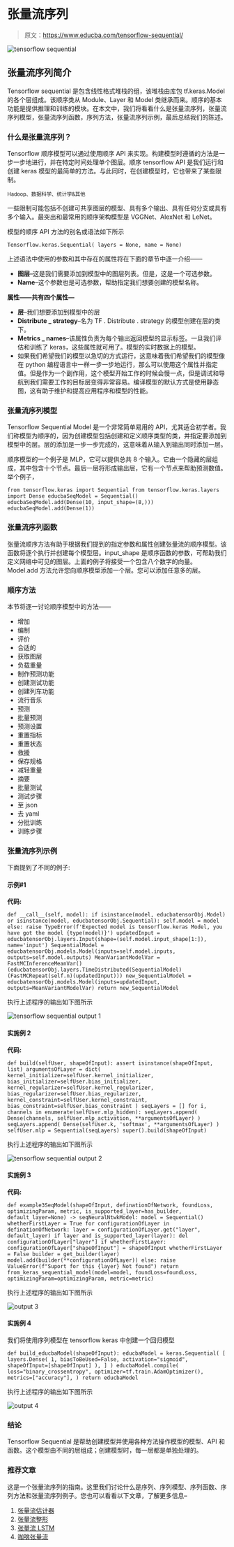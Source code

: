 # 张量流序列

> 原文：<https://www.educba.com/tensorflow-sequential/>

![tensorflow sequential](img/3a4d0794432582be4c69f4cbe9072170.png)



## 张量流序列简介

Tensorflow sequential 是包含线性格式堆栈的组，该堆栈由库包 tf.keras.Model 的各个层组成。该顺序类从 Module、Layer 和 Model 类继承而来。顺序的基本功能是提供推理和训练的模块。在本文中，我们将看看什么是张量流序列，张量流序列模型，张量流序列函数，序列方法，张量流序列示例，最后总结我们的陈述。

### 什么是张量流序列？

Tensorflow 顺序模型可以通过使用顺序 API 来实现。构建模型时遵循的方法是一步一步地进行，并在特定时间处理单个图层。顺序 tensorflow API 是我们运行和创建 keras 模型的最简单的方法。与此同时，在创建模型时，它也带来了某些限制。

<small>Hadoop、数据科学、统计学&其他</small>

一些限制可能包括不创建可共享图层的模型、具有多个输出、具有任何分支或具有多个输入。最突出和最常用的顺序架构模型是 VGGNet、AlexNet 和 LeNet。

模型的顺序 API 方法的别名或语法如下所示

`Tensorflow.keras.Sequential( layers = None, name = None)`

上述语法中使用的参数和其中存在的属性将在下面的章节中逐一介绍——

*   **图层**–这是我们需要添加到模型中的图层列表。但是，这是一个可选参数。
*   **Name**–这个参数也是可选参数，帮助指定我们想要创建的模型名称。

**属性——共有四个属性—**

*   **层**–我们想要添加到模型中的层
*   **Distribute _ strategy**–名为 TF . Distribute . strategy 的模型创建在层的类下。
*   **Metrics _ names**–该属性负责为每个输出返回模型的显示标签。一旦我们评估和训练了 keras，这些属性就可用了。模型的实时数据上的模型。
*   如果我们希望我们的模型以急切的方式运行，这意味着我们希望我们的模型像在 python 编程语言中一样一步一步地运行，那么可以使用这个属性并指定值。但是作为一个副作用，这个模型开始工作的时候会慢一点，但是调试和导航到我们需要工作的目标层变得非常容易。编译模型的默认方式是使用静态图，这有助于维护和提高应用程序和模型的性能。

### 张量流序列模型

Tensorflow Sequential Model 是一个非常简单易用的 API，尤其适合初学者。我们称模型为顺序的，因为创建模型包括创建和定义顺序类型的类，并指定要添加到模型中的层。层的添加是一步一步完成的，这意味着从输入到输出同时添加一层。

顺序模型的一个例子是 MLP，它可以提供总共 8 个输入。它由一个隐藏的层组成，其中包含十个节点。最后一层将形成输出层，它有一个节点来帮助预测数值。举个例子，

`from tensorflow.keras import Sequential
from tensorflow.keras.layers import Dense
educbaSeqModel = Sequential()
educbaSeqModel.add(Dense(10, input_shape=(8,)))
educbaSeqModel.add(Dense(1))`

### 张量流序列函数

张量流顺序方法有助于根据我们提到的指定参数和属性创建张量流的顺序模型。该函数将逐个执行并创建每个模型层。input_shape 是顺序函数的参数，可帮助我们定义网络中可见的图层。上面的例子将接受一个包含八个数字的向量。Model.add 方法允许您向顺序模型添加一个层。您可以添加任意多的层。

### 顺序方法

本节将逐一讨论顺序模型中的方法——

*   增加
*   编制
*   评价
*   合适的
*   获取图层
*   负载重量
*   制作预测功能
*   创建测试功能
*   创建列车功能
*   流行音乐
*   预测
*   批量预测
*   预测设置
*   重置指标
*   重置状态
*   救援
*   保存规格
*   减轻重量
*   摘要
*   批量测试
*   测试步骤
*   至 json
*   去 yaml
*   分批训练
*   训练步骤

### 张量流序列示例

下面提到了不同的例子:

#### 示例#1

**代码:**

`def __call__(self, model):
if isinstance(model, educbatensorObj.Model) or isinstance(model, educbatensorObj.Sequential):
self.model = model
else:
raise TypeError(f'Expected model is tensorflow.keras Model, you have got the model {type(model)}')
updatedInput = educbatensorObj.layers.Input(shape=(self.model.input_shape[1:]), name='input')
SequentialModel = educbatensorObj.models.Model(inputs=self.model.inputs, outputs=self.model.outputs)
MeanVariantModelVar = FastMCInferenceMeanVar()(educbatensorObj.layers.TimeDistributed(SequentialModel)(FastMCRepeat(self.n)(updatedInput)))
new_SequentialModel = educbatensorObj.models.Model(inputs=updatedInput, outputs=MeanVariantModelVar)
return new_SequentialModel`

执行上述程序的输出如下图所示

![tensorflow sequential output 1](img/bab6524221bd73538ab164fa3898a443.png)



#### 实施例 2

**代码:**

`def build(selfUser, shapeOfInput):
assert isinstance(shapeOfInput, list)
argumentsOfLayer = dict(
kernel_initializer=selfUser.kernel_initializer,
bias_initializer=selfUser.bias_initializer,
kernel_regularizer=selfUser.kernel_regularizer,
bias_regularizer=selfUser.bias_regularizer,
kernel_constraint=selfUser.kernel_constraint,
bias_constraint=selfUser.bias_constraint
)
seqLayers = [] for i, channels in enumerate(selfUser.mlp_hidden):
seqLayers.append(
Dense(channels, selfUser.mlp_activation, **argumentsOfLayer)
)
seqLayers.append(
Dense(selfUser.k, 'softmax', **argumentsOfLayer)
)
selfUser.mlp = Sequential(seqLayers)
super().build(shapeOfInput)`

执行上述程序的输出如下图所示

![tensorflow sequential output 2](img/bf6c64cd61ca57d447e8677fa75c4f59.png)



#### 实施例 3

**代码:**

`def example3SeqModel(shapeOfInput, definationOfNetwork, foundLoss, optimizingParam, metric,
is_supported_layer=has_builder,
default_layer=None) -> seqNeuralNtwkModel:
model = Sequential()
whetherFirstLayer = True
for configurationOfLayer in definationOfNetwork:
layer = configurationOfLayer.get("layer", default_layer)
if layer and is_supported_layer(layer):
del configurationOfLayer["layer"] if whetherFirstLayer:
configurationOfLayer["shapeOfInput"] = shapeOfInput
whetherFirstLayer = False
builder = get_builder(layer)
model.add(builder(**configurationOfLayer))
else:
raise ValueError(f"Suport for this {layer} Not found")
return from_keras_sequential_model(model=model,
foundLoss=foundLoss,
optimizingParam=optimizingParam,
metric=metric)`

执行上述程序的输出如下图所示

![output 3](img/867c71c7df6edcfa36e7106eb3bad65c.png)



#### 实施例 4

我们将使用序列模型在 tensorflow keras 中创建一个回归模型

`def build_educbaModel(shapeOfInput):
educbaModel = keras.Sequential(
[
layers.Dense(
1, biasToBeUsed=False, activation="sigmoid", shapeOfInput=[shapeOfInput] ),
] )
educbaModel.compile(
loss="binary_crossentropy",
optimizer=tf.train.AdamOptimizer(),
metrics=["accuracy"],
)
return educbaModel`

执行上述程序的输出如下图所示

![output 4](img/9562bbc257d34aef38255bf6044e63c6.png)



### 结论

Tensorflow Sequential 是帮助创建模型并使用各种方法操作模型的模型、API 和函数。这个模型由不同的层组成；创建模型时，每一层都是单独处理的。

### 推荐文章

这是一个张量流序列的指南。这里我们讨论什么是序列、序列模型、序列函数、序列方法和张量流序列例子。您也可以看看以下文章，了解更多信息–

1.  [张量流估计器](https://www.educba.com/tensorflow-estimator/)
2.  [张量流整形](https://www.educba.com/tensorflow-reshape/)
3.  [张量流 LSTM](https://www.educba.com/tensorflow-lstm/)
4.  [咖啡张量流](https://www.educba.com/caffe-tensorflow/)





